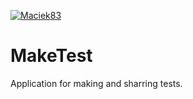 [![Maciek83](https://circleci.com/gh/Maciek83/makeTest.svg?style=svg)](https://circleci.com/gh/Maciek83/makeTest)
# MakeTest
Application for making and sharring tests.